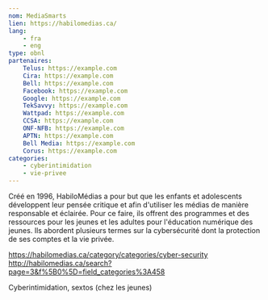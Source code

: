 ```yaml
---
nom: MediaSmarts
lien: https://habilomedias.ca/
lang:
    - fra
    - eng
type: obnl
partenaires:
    Telus: https://example.com
    Cira: https://example.com
    Bell: https://example.com
    Facebook: https://example.com
    Google: https://example.com
    TekSavvy: https://example.com
    Wattpad: https://example.com
    CCSA: https://example.com
    ONF-NFB: https://example.com
    APTN: https://example.com
    Bell Media: https://example.com
    Corus: https://example.com
categories:
    - cyberintimidation
    - vie-privee
---
```

Créé en 1996, HabiloMédias a pour but que les enfants et adolescents développent leur pensée critique et afin d'utiliser les médias de manière responsable et éclairée. Pour ce faire, ils offrent des programmes et des ressources pour les jeunes et les adultes pour l'éducation numérique des jeunes. Ils abordent plusieurs termes sur la cybersécurité dont la protection de ses comptes et la vie privée.

https://habilomedias.ca/category/categories/cyber-security
http://habilomedias.ca/search?page=3&f%5B0%5D=field_categories%3A458

Cyberintimidation, sextos (chez les jeunes)
